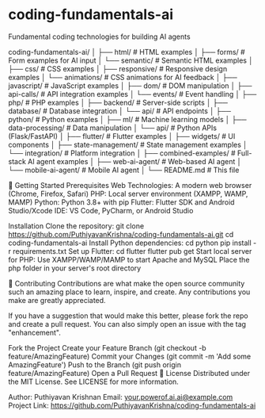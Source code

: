 # coding-fundamentals-ai
Fundamental coding technologies for building AI agents

coding-fundamentals-ai/
│
├── html/                 # HTML examples
│   ├── forms/            # Form examples for AI input
│   └── semantic/         # Semantic HTML examples
│
├── css/                  # CSS examples
│   ├── responsive/       # Responsive design examples
│   └── animations/       # CSS animations for AI feedback
│
├── javascript/           # JavaScript examples
│   ├── dom/              # DOM manipulation
│   ├── api-calls/        # API integration examples
│   └── events/           # Event handling
│
├── php/                  # PHP examples
│   ├── backend/          # Server-side scripts
│   ├── database/         # Database integration
│   └── api/              # API endpoints
│
├── python/               # Python examples
│   ├── ml/               # Machine learning models
│   ├── data-processing/  # Data manipulation
│   └── api/              # Python APIs (Flask/FastAPI)
│
├── flutter/              # Flutter examples
│   ├── widgets/          # UI components
│   ├── state-management/ # State management examples
│   └── integration/      # Platform integration
│
├── combined-examples/    # Full-stack AI agent examples
│   ├── web-ai-agent/     # Web-based AI agent
│   └── mobile-ai-agent/  # Mobile AI agent
│
└── README.md             # This file

🚀 Getting Started
Prerequisites
Web Technologies: A modern web browser (Chrome, Firefox, Safari)
PHP: Local server environment (XAMPP, WAMP, MAMP)
Python: Python 3.8+ with pip
Flutter: Flutter SDK and Android Studio/Xcode
IDE: VS Code, PyCharm, or Android Studio

Installation
Clone the repository:
git clone https://github.com/PuthiyavanKrishna/coding-fundamentals-ai.git
cd coding-fundamentals-ai
Install Python dependencies:
cd python
pip install -r requirements.txt
Set up Flutter:
cd flutter
flutter pub get
Start local server for PHP:
Use XAMPP/WAMP/MAMP to start Apache and MySQL
Place the php folder in your server's root directory

🤝 Contributing
Contributions are what make the open source community such an amazing place to learn, inspire, and create. Any contributions you make are greatly appreciated.

If you have a suggestion that would make this better, please fork the repo and create a pull request. You can also simply open an issue with the tag "enhancement".

Fork the Project
Create your Feature Branch (git checkout -b feature/AmazingFeature)
Commit your Changes (git commit -m 'Add some AmazingFeature')
Push to the Branch (git push origin feature/AmazingFeature)
Open a Pull Request
📄 License
Distributed under the MIT License. See LICENSE for more information.

Author: Puthiyavan Krishnan
Email: your.powerof.ai.ai@example.com
Project Link: https://github.com/PuthiyavanKrishna/coding-fundamentals-ai
